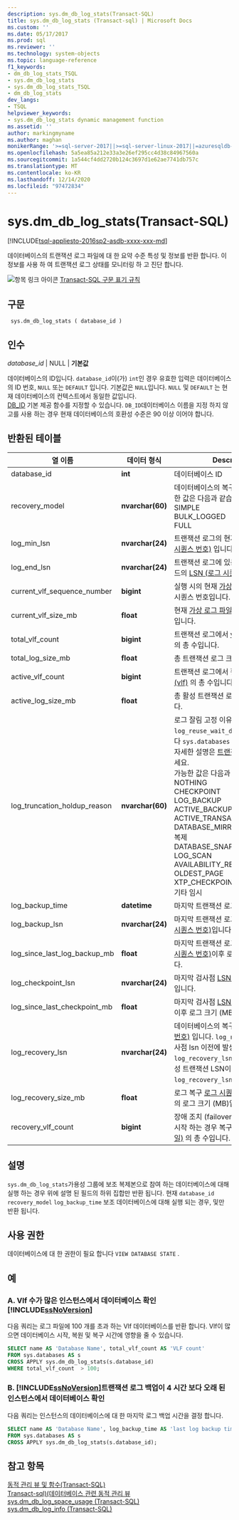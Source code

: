 ```yaml
---
description: sys.dm_db_log_stats(Transact-SQL)
title: sys.dm_db_log_stats (Transact-sql) | Microsoft Docs
ms.custom: ''
ms.date: 05/17/2017
ms.prod: sql
ms.reviewer: ''
ms.technology: system-objects
ms.topic: language-reference
f1_keywords:
- dm_db_log_stats_TSQL
- sys.dm_db_log_stats
- sys.dm_db_log_stats_TSQL
- dm_db_log_stats
dev_langs:
- TSQL
helpviewer_keywords:
- sys.dm_db_log_stats dynamic management function
ms.assetid: ''
author: markingmyname
ms.author: maghan
monikerRange: '>=sql-server-2017||>=sql-server-linux-2017||=azuresqldb-mi-current'
ms.openlocfilehash: 5a5ea85a212e33a3e26ef295cc4d38c84967560a
ms.sourcegitcommit: 1a544cf4dd2720b124c3697d1e62ae7741db757c
ms.translationtype: MT
ms.contentlocale: ko-KR
ms.lasthandoff: 12/14/2020
ms.locfileid: "97472834"
---
```

# <a name="sysdm_db_log_stats-transact-sql"></a>sys.dm_db_log_stats(Transact-SQL)   
[!INCLUDE[tsql-appliesto-2016sp2-asdb-xxxx-xxx-md](../../includes/tsql-appliesto-2016sp2-asdb-xxxx-xxx-md.md)]

데이터베이스의 트랜잭션 로그 파일에 대 한 요약 수준 특성 및 정보를 반환 합니다. 이 정보를 사용 하 여 트랜잭션 로그 상태를 모니터링 하 고 진단 합니다.   
  
 ![항목 링크 아이콘](../../database-engine/configure-windows/media/topic-link.gif "항목 링크 아이콘") [Transact-SQL 구문 표기 규칙](../../t-sql/language-elements/transact-sql-syntax-conventions-transact-sql.md)  
  
## <a name="syntax"></a>구문  
  
```  
 sys.dm_db_log_stats ( database_id )
```  
  
## <a name="arguments"></a>인수  

*database_id* | NULL | **기본값**

데이터베이스의 ID입니다. `database_id`이(가) `int`인 경우 유효한 입력은 데이터베이스의 ID 번호, `NULL` 또는 `DEFAULT` 입니다. 기본값은 `NULL`입니다. `NULL` 및 `DEFAULT` 는 현재 데이터베이스의 컨텍스트에서 동일한 값입니다.  
[DB_ID](../../t-sql/functions/db-id-transact-sql.md) 기본 제공 함수를 지정할 수 있습니다. `DB_ID`데이터베이스 이름을 지정 하지 않고를 사용 하는 경우 현재 데이터베이스의 호환성 수준은 90 이상 이어야 합니다.

  
## <a name="tables-returned"></a>반환된 테이블  
  
|열 이름|데이터 형식|Description|  
|-----------------|---------------|-----------------|  
|database_id    |**int**    |데이터베이스 ID |  
|recovery_model |**nvarchar(60)**   |   데이터베이스의 복구 모델입니다. 가능한 값은 다음과 같습니다. <br /> SIMPLE<br /> BULK_LOGGED <br /> FULL |  
|log_min_lsn    |**nvarchar(24)**   |   트랜잭션 로그의 현재 시작 [LSN (로그 시퀀스 번호)](../../relational-databases/sql-server-transaction-log-architecture-and-management-guide.md#Logical_Arch) 입니다.|  
|log_end_lsn    |**nvarchar(24)**   |   트랜잭션 로그에 있는 마지막 로그 레코드의 [LSN (로그 시퀀스 번호)](../../relational-databases/sql-server-transaction-log-architecture-and-management-guide.md#Logical_Arch) 입니다.|  
|current_vlf_sequence_number    |**bigint** |   실행 시의 현재 [가상 로그 파일 (VLF)](../../relational-databases/sql-server-transaction-log-architecture-and-management-guide.md#physical_arch) 시퀀스 번호입니다.|  
|current_vlf_size_mb    |**float**  |   현재 [가상 로그 파일 (VLF) 크기 (MB)](../../relational-databases/sql-server-transaction-log-architecture-and-management-guide.md#physical_arch) 입니다.|   
|total_vlf_count    |**bigint** |   트랜잭션 로그에서 [vlf (가상 로그 파일)](../../relational-databases/sql-server-transaction-log-architecture-and-management-guide.md#physical_arch) 의 총 수입니다. |  
|total_log_size_mb  |**float**  |   총 트랜잭션 로그 크기 (MB)입니다. |  
|active_vlf_count   |**bigint** |   트랜잭션 로그에서 활성 [가상 로그 파일 (vlf)](../../relational-databases/sql-server-transaction-log-architecture-and-management-guide.md#physical_arch) 의 총 수입니다.|  
|active_log_size_mb |**float**  |   총 활성 트랜잭션 로그 크기 (MB)입니다.|  
|log_truncation_holdup_reason   |**nvarchar(60)**   |   로그 잘림 고정 이유. 값은  `log_reuse_wait_desc` 의 열과 같습니다 `sys.databases` .  이러한 값에 대 한 자세한 설명은 [트랜잭션 로그](../../relational-databases/logs/the-transaction-log-sql-server.md)를 참조 하세요. <br />가능한 값은 다음과 같습니다. <br />NOTHING<br />CHECKPOINT<br />LOG_BACKUP<br />ACTIVE_BACKUP_OR_RESTORE<br />ACTIVE_TRANSACTION<br />DATABASE_MIRRORING<br />복제<br />DATABASE_SNAPSHOT_CREATION<br />LOG_SCAN<br />AVAILABILITY_REPLICA<br />OLDEST_PAGE<br />XTP_CHECKPOINT<br />기타 임시 |  
|log_backup_time    |**datetime**   |   마지막 트랜잭션 로그 백업 시간입니다.|   
|log_backup_lsn |**nvarchar(24)**   |   마지막 트랜잭션 로그 백업 [LSN (로그 시퀀스 번호)](../../relational-databases/sql-server-transaction-log-architecture-and-management-guide.md#Logical_Arch)입니다.|   
|log_since_last_log_backup_mb   |**float**  |   마지막 트랜잭션 로그 백업 [LSN (로그 시퀀스 번호)](../../relational-databases/sql-server-transaction-log-architecture-and-management-guide.md#Logical_Arch)이후 로그 크기 (MB)입니다.|  
|log_checkpoint_lsn |**nvarchar(24)**   |   마지막 검사점 [LSN (로그 시퀀스 번호)](../../relational-databases/sql-server-transaction-log-architecture-and-management-guide.md#Logical_Arch)입니다.|  
|log_since_last_checkpoint_mb   |**float**  |   마지막 검사점 [LSN (로그 시퀀스 번호)](../../relational-databases/sql-server-transaction-log-architecture-and-management-guide.md#Logical_Arch)이후 로그 크기 (MB)입니다.|  
|log_recovery_lsn   |**nvarchar(24)**   |   데이터베이스의 복구 [LSN (로그 시퀀스 번호)](../../relational-databases/sql-server-transaction-log-architecture-and-management-guide.md#Logical_Arch) 입니다. `log_recovery_lsn`가 검사점 lsn 이전에 발생 하는 경우 `log_recovery_lsn` 은 가장 오래 된 활성 트랜잭션 LSN이 고, 그렇지 않으면 `log_recovery_lsn` 검사점 lsn입니다.|  
|log_recovery_size_mb   |**float**  |   로그 복구 [로그 시퀀스 번호 (LSN)](../../relational-databases/sql-server-transaction-log-architecture-and-management-guide.md#Logical_Arch)이후의 로그 크기 (MB)입니다.|  
|recovery_vlf_count |**bigint** |   장애 조치 (failover) 또는 서버를 다시 시작 하는 경우 복구할 [vlf (가상 로그 파일)](../../relational-databases/sql-server-transaction-log-architecture-and-management-guide.md#physical_arch) 의 총 수입니다. |  


## <a name="remarks"></a>설명
`sys.dm_db_log_stats`가용성 그룹에 보조 복제본으로 참여 하는 데이터베이스에 대해 실행 하는 경우 위에 설명 된 필드의 하위 집합만 반환 됩니다.  현재 `database_id` `recovery_model` `log_backup_time` 보조 데이터베이스에 대해 실행 되는 경우, 및만 반환 됩니다.   

## <a name="permissions"></a>사용 권한  
데이터베이스에 대 한 권한이 필요 합니다 `VIEW DATABASE STATE` .   
  
## <a name="examples"></a>예  

### <a name="a-determining-databases-in-a-ssnoversion-instance-with-high-number-of-vlfs"></a>A. Vlf 수가 많은 인스턴스에서 데이터베이스 확인 [!INCLUDE[ssNoVersion](../../includes/ssnoversion-md.md)]   
다음 쿼리는 로그 파일에 100 개를 초과 하는 Vlf 데이터베이스를 반환 합니다. Vlf이 많으면 데이터베이스 시작, 복원 및 복구 시간에 영향을 줄 수 있습니다.

```sql  
SELECT name AS 'Database Name', total_vlf_count AS 'VLF count' 
FROM sys.databases AS s
CROSS APPLY sys.dm_db_log_stats(s.database_id) 
WHERE total_vlf_count  > 100;
```   

### <a name="b-determining-databases-in-a-ssnoversion-instance-with-transaction-log-backups-older-than-4-hours"></a>B. [!INCLUDE[ssNoVersion](../../includes/ssnoversion-md.md)]트랜잭션 로그 백업이 4 시간 보다 오래 된 인스턴스에서 데이터베이스 확인   
다음 쿼리는 인스턴스의 데이터베이스에 대 한 마지막 로그 백업 시간을 결정 합니다.

```sql  
SELECT name AS 'Database Name', log_backup_time AS 'last log backup time' 
FROM sys.databases AS s
CROSS APPLY sys.dm_db_log_stats(s.database_id); 
```

## <a name="see-also"></a>참고 항목  
[동적 관리 뷰 및 함수&#40;Transact-SQL&#41;](../../relational-databases/system-dynamic-management-views/system-dynamic-management-views.md)   
[Transact-sql&#41;&#40;데이터베이스 관련 동적 관리 뷰 ](../../relational-databases/system-dynamic-management-views/database-related-dynamic-management-views-transact-sql.md)   
[sys.dm_db_log_space_usage &#40;Transact-SQL&#41;](../../relational-databases/system-dynamic-management-views/sys-dm-db-log-space-usage-transact-sql.md)   
[sys.dm_db_log_info &#40;Transact-SQL&#41;](../../relational-databases/system-dynamic-management-views/sys-dm-db-log-info-transact-sql.md)    
  
